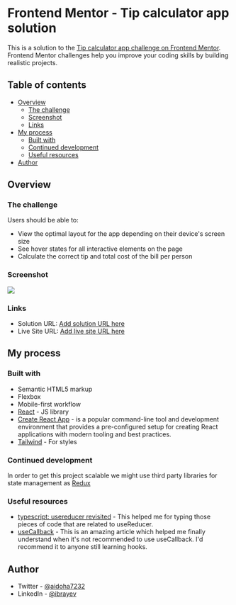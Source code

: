 # Frontend Mentor - Tip calculator app solution

This is a solution to the [Tip calculator app challenge on Frontend Mentor](https://www.frontendmentor.io/challenges/tip-calculator-app-ugJNGbJUX). Frontend Mentor challenges help you improve your coding skills by building realistic projects.

## Table of contents

- [Overview](#overview)
  - [The challenge](#the-challenge)
  - [Screenshot](#screenshot)
  - [Links](#links)
- [My process](#my-process)
  - [Built with](#built-with)
  - [Continued development](#continued-development)
  - [Useful resources](#useful-resources)
- [Author](#author)

## Overview

### The challenge

Users should be able to:

- View the optimal layout for the app depending on their device's screen size
- See hover states for all interactive elements on the page
- Calculate the correct tip and total cost of the bill per person

### Screenshot

![](./screenshot.jpg)

### Links

- Solution URL: [Add solution URL here](https://github.com/aidoha/tip-calculator)
- Live Site URL: [Add live site URL here](https://tip-calculator-aidoha.vercel.app/)

## My process

### Built with

- Semantic HTML5 markup
- Flexbox
- Mobile-first workflow
- [React](https://reactjs.org/) - JS library
- [Create React App](https://create-react-app.dev/) - is a popular command-line tool and development environment that provides a pre-configured setup for creating React applications with modern tooling and best practices.
- [Tailwind](https://tailwindcss.com/) - For styles

### Continued development

In order to get this project scalable we might use third party libraries for state management as [Redux](https://redux.js.org/)

### Useful resources

- [typescript: usereducer revisited](https://stephenweiss.dev/typescript-use-reducer-revisited) - This helped me for typing those pieces of code that are related to useReducer.
- [useCallback](https://dmitripavlutin.com/react-usecallback/) - This is an amazing article which helped me finally understand when it's not recommended to use useCallback. I'd recommend it to anyone still learning hooks.

## Author

- Twitter - [@aidoha7232](https://twitter.com/aidoha7232)
- LinkedIn - [@ibrayev](https://www.linkedin.com/in/ibrayev/)
